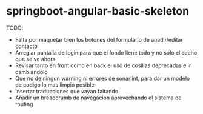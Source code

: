 # springboot-angular-basic-skeleton

TODO:

- Falta por maquetar bien los botones del formulario de anadir/editar contacto
- Arreglar pantalla de login para que el fondo llene todo y no solo el cacho que se ve ahora
- Revisar tanto en front como en back el uso de cosillas deprecadas e ir cambiandolo
- Que no de ningun warning ni errores de sonarlint, para dar un modelo de codigo lo mas limpio posible
- Insertar traducciones que vayan faltando
- Añadir un breadcrumb de navegacion aprovechando el sistema de routing